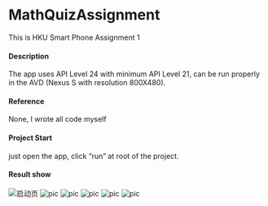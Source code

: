 # MathQuizAssignment
This is HKU Smart Phone Assignment 1

#### Description
The app uses API Level 24 with minimum API Level 21, can be run properly in the AVD (Nexus S with resolution 800X480).

#### Reference
None, I wrote all code myself

#### Project Start
just open the app, click “run” at root of the project.

#### Result show
![启动页](http://oz3sd7sc1.bkt.clouddn.com/1.jpeg)
![pic](http://oz3sd7sc1.bkt.clouddn.com/2.jpeg)
![pic](http://oz3sd7sc1.bkt.clouddn.com/3.jpeg)
![pic](http://oz3sd7sc1.bkt.clouddn.com/4.jpeg)
![pic](http://oz3sd7sc1.bkt.clouddn.com/5.jpeg)
![pic](http://oz3sd7sc1.bkt.clouddn.com/6.jpeg)



